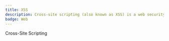 ```yaml
---
title: XSS
description: Cross-site scripting (also known as XSS) is a web security vulnerability that allows an attacker to compromise the interactions that users have with a vulnerable application.
badge: Web
---
```



Cross-Site Scripting
